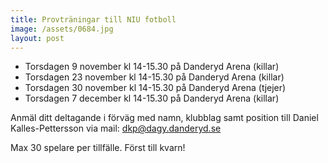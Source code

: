 ```yaml
---
title: Provträningar till NIU fotboll
image: /assets/0684.jpg
layout: post
---
```

<ul>
  <li>Torsdagen   9 november kl 14-15.30 på Danderyd Arena (killar)</li>
  <li>Torsdagen 23 november kl 14-15.30 på Danderyd Arena (killar)</li>
  <li>Torsdagen 30 november kl 14-15.30 på Danderyd Arena (tjejer)</li>
  <li>Torsdagen   7 december kl 14-15.30 på Danderyd Arena (killar)</li>
</ul>


Anmäl ditt deltagande i förväg med namn, klubblag samt position till Daniel Kalles-Pettersson via mail:
[dkp@dagy.danderyd.se](mailto:dkp@dagy.danderyd.se) 

Max 30 spelare per tillfälle. Först till kvarn!
